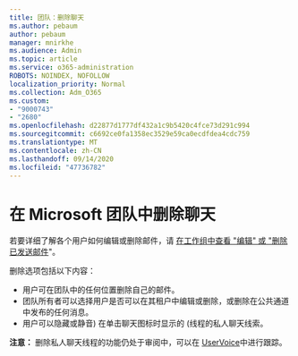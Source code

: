 ```yaml
---
title: 团队：删除聊天
ms.author: pebaum
author: pebaum
manager: mnirkhe
ms.audience: Admin
ms.topic: article
ms.service: o365-administration
ROBOTS: NOINDEX, NOFOLLOW
localization_priority: Normal
ms.collection: Adm_O365
ms.custom:
- "9000743"
- "2680"
ms.openlocfilehash: d22877d1777df432a1c9b5420c4fce73d291c994
ms.sourcegitcommit: c6692ce0fa1358ec3529e59ca0ecdfdea4cdc759
ms.translationtype: MT
ms.contentlocale: zh-CN
ms.lasthandoff: 09/14/2020
ms.locfileid: "47736782"
---
```

# <a name="delete-a-chat-in-microsoft-teams"></a>在 Microsoft 团队中删除聊天

若要详细了解各个用户如何编辑或删除邮件，请 [在工作组中查看 "编辑" 或 "删除已发送邮件](https://support.office.com/article/5f1fe604-a900-4a07-b8b7-8cf70ed6b263)"。 

删除选项包括以下内容：

- 用户可在团队中的任何位置删除自己的邮件。
- 团队所有者可以选择用户是否可以在其租户中编辑或删除，或删除在公共通道中发布的任何消息。
- 用户可以隐藏或静音) 在单击聊天图标时显示的 (线程的私人聊天线索。

**注意：** 删除私人聊天线程的功能仍处于审阅中，可以在 [UserVoice](https://microsoftteams.uservoice.com/forums/555103-public/suggestions/33535006-delete-private-chat-threads)中进行跟踪。 